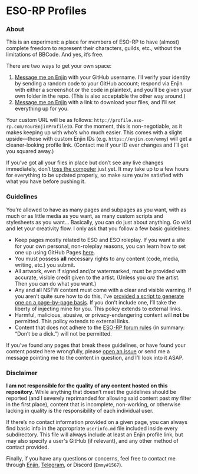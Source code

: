 # ESO-RP Profiles

### About

This is an experiment: a place for members of ESO-RP to have (almost) complete freedom to represent their characters, guilds, etc., without the limitations of BBCode. And yes, it&rsquo;s free.

There are two ways to get your own space:

1. [Message me on Enjin][0] with your GitHub username. I&rsquo;ll verify your identity by sending a random code to your GitHub account; respond via Enjin with either a screenshot or the code in plaintext, and you&rsquo;ll be given your own folder in the repo. (This is also acceptable the other way around.)
2. [Message me on Enjin][0] with a link to download your files, and I&rsquo;ll set everything up for you.

Your custom URL will be as follows: `http://profile.eso-rp.com/YourEnjinProfileID`. For the moment, this is non-negotiable, as it makes keeping up with who&rsquo;s who much easier. This comes with a slight upside&mdash;those with custom Enjin IDs (e.g. `https://enjin.com/emmy`) will get a cleaner-looking profile link. (Contact me if your ID ever changes and I&rsquo;ll get you squared away.)

If you&rsquo;ve got all your files in place but don&rsquo;t see any live changes immediately, don&rsquo;t [toss the computer](https://media.giphy.com/media/kHU8W94VS329y/giphy.gif) just yet. It may take up to a few hours for everything to be updated properly, so make sure you&rsquo;re satisfied with what you have before pushing it.

### Guidelines

You&rsquo;re allowed to have as many pages and subpages as you want, with as much or as little media as you want, as many custom scripts and stylesheets as you want&hellip; Basically, you can do just about anything. Go wild and let your creativity flow. I only ask that you follow a few basic guidelines:

* Keep pages mostly related to ESO and ESO roleplay. If you want a site for your own personal, non-roleplay reasons, you can learn how to set one up using GitHub Pages [here](https://pages.github.com/).
* You must possess **all** necessary rights to any content (code, media, writing, etc.) you submit.
* All artwork, even if signed and/or watermarked, must be provided with accurate, visible credit given to the artist. (Unless you *are* the artist. Then you can do what you want.)
* Any and all NSFW content must come with a clear and visible warning. If you aren&rsquo;t quite sure how to do this, I&rsquo;ve [provided a script to generate one on a page-by-page basis](https://github.com/emmyemi/emmyemi.github.io/blob/master/nsfw.js). If you don&rsquo;t include one, I&rsquo;ll take the liberty of injecting mine for you. This policy extends to external links.
* Harmful, malicious, abusive, or privacy-endangering content will **not** be permitted. This policy extends to external links.
* Content that does not adhere to the [ESO-RP forum rules](http://eso-rp.com/forum/m/9324623/viewthread/27951247) (in summary: &ldquo;Don&rsquo;t be a dick.&rdquo;) will not be permitted.

If you&rsquo;ve found any pages that break these guidelines, or have found your content posted here wrongfully, please [open an issue](https://github.com/emmyemi/profiles/issues/new) or send me a message pointing me to the content in question, and I&rsquo;ll look into it ASAP.

### Disclaimer

**I am not responsible for the quality of any content hosted on this repository.** While anything that doesn&rsquo;t meet the guidelines should be reported (and I severely reprimanded for allowing said content past my filter in the first place), content that is incomplete, non-working, or otherwise lacking in quality is the responsibility of each individual user.

If there&rsquo;s no contact information provided on a given page, you can always find basic info in the appropriate `userinfo.md` file included inside every subdirectory. This file will always include at least an Enjin profile link, but may also specify a user's GitHub (if relevant), and any other method of contact provided.

Finally, if you have any questions or concerns, feel free to contact me through [Enjin](http://eso-rp.com/profile/emmy), [Telegram](https://t.me/emmyemi), or Discord (`Emmy#1567`).

[0]: https://enjin.com/dashboard/messages/compose?type=user&id=11652181 "Compose an Enjin message"
